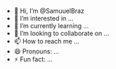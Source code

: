- 👋 Hi, I’m @SamuuelBraz
- 👀 I’m interested in ...
- 🌱 I’m currently learning ...
- 💞️ I’m looking to collaborate on ...
- 📫 How to reach me ...
- 😄 Pronouns: ...
- ⚡ Fun fact: ...

<!---
SamuuelBraz/SamuuelBraz is a ✨ special ✨ repository because its `README.md` (this file) appears on your GitHub profile.
You can click the Preview link to take a look at your changes.
--->
